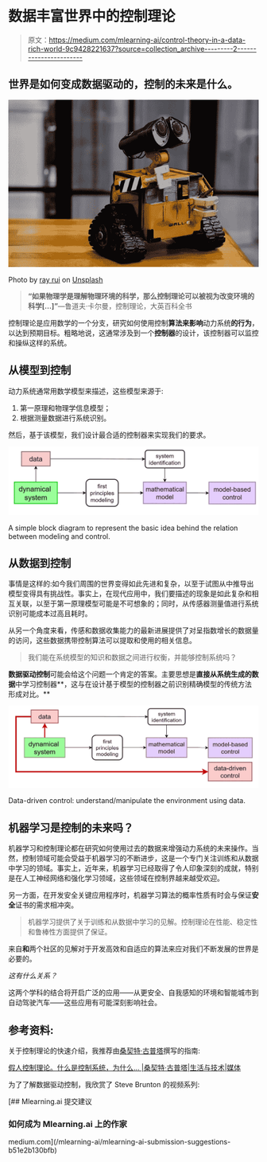 # 数据丰富世界中的控制理论

> 原文：<https://medium.com/mlearning-ai/control-theory-in-a-data-rich-world-9c9428221637?source=collection_archive---------2----------------------->

## 世界是如何变成数据驱动的，控制的未来是什么。

![](img/20ac2d2ff0c042ca14403e492f5e4a94.png)

Photo by [ray rui](https://unsplash.com/@ray30?utm_source=unsplash&utm_medium=referral&utm_content=creditCopyText) on [Unsplash](https://unsplash.com/?utm_source=unsplash&utm_medium=referral&utm_content=creditCopyText)

> **“如果物理学是理解物理环境的科学，那么控制理论可以被视为改变环境的科学[…]”**—鲁道夫·卡尔曼，控制理论，大英百科全书

控制理论是应用数学的一个分支，研究如何使用控制**算法来影响**动力系统**的行为**，以达到预期目标。粗略地说，这通常涉及到一个**控制器**的设计，该控制器可以监控和操纵这样的系统。

## 从模型到控制

动力系统通常用数学模型来描述，这些模型来源于:

1.  第一原理和物理学信息模型；
2.  根据测量数据进行系统识别。

然后，基于该模型，我们设计最合适的控制器来实现我们的要求。

![](img/217b8ad4f56312dd983f518f076df2d2.png)

A simple block diagram to represent the basic idea behind the relation between modeling and control.

## 从数据到控制

事情是这样的:如今我们周围的世界变得如此先进和复杂，以至于试图从中推导出模型变得具有挑战性。事实上，在现代应用中，我们要描述的现象是如此复杂和相互关联，以至于第一原理模型可能是不可想象的；同时，从传感器测量值进行系统识别可能成本过高且耗时。

从另一个角度来看，传感和数据收集能力的最新进展提供了对呈指数增长的数据量的访问，这些数据携带控制算法可以提取和使用的相关信息。

> 我们能在系统模型的知识和数据之间进行权衡，并能够控制系统吗？

**数据驱动控制**可能会给这个问题一个肯定的答案。主要思想是**直接从系统生成的数据**中学习控制器**，这与在设计基于模型的控制器之前识别精确模型的传统方法形成对比。**

![](img/1079633581a6c1858cce683a0e4325a1.png)

Data-driven control: understand/manipulate the environment using data.

## 机器学习是控制的未来吗？

机器学习和控制理论都在研究如何使用过去的数据来增强动力系统的未来操作。当然，控制领域可能会受益于机器学习的不断进步，这是一个专门关注训练和从数据中学习的领域。事实上，近年来，机器学习已经取得了令人印象深刻的成就，特别是在人工神经网络和强化学习领域，这些领域在控制界越来越受欢迎。

另一方面，在开发安全关键应用程序时，机器学习算法的概率性质有时会与保证**安全**证书的需求相冲突。

> 机器学习提供了关于训练和从数据中学习的见解。控制理论在性能、稳定性和鲁棒性方面提供了保证。

来自**和**两个社区的见解对于开发高效和自适应的算法来应对我们不断发展的世界是必要的。

*这有什么关系？*

这两个学科的结合将开启广泛的应用——从更安全、自我感知的环境和智能城市到自动驾驶汽车——这些应用有可能深刻影响社会。

## 参考资料:

关于控制理论的快速介绍，我推荐由[桑契特·古普塔](https://medium.com/u/9917b11a004a?source=post_page-----9c9428221637--------------------------------)撰写的指南:

[假人控制理论。什么是控制系统，为什么… |桑契特·古普塔|生活与技术|媒体](/lifeandtech/control-theory-for-dummies-e86155b14aff)

为了了解数据驱动控制，我欣赏了 Steve Brunton 的视频系列:

[](/mlearning-ai/mlearning-ai-submission-suggestions-b51e2b130bfb) [## Mlearning.ai 提交建议

### 如何成为 Mlearning.ai 上的作家

medium.com](/mlearning-ai/mlearning-ai-submission-suggestions-b51e2b130bfb)